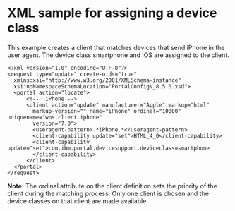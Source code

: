 # XML sample for assigning a device class

This example creates a client that matches devices that send iPhone in the user agent. The device class smartphone and iOS are assigned to the client.

```
<?xml version="1.0" encoding="UTF-8"?>
<request type="update" create-oids="true"
  xmlns:xsi="http://www.w3.org/2001/XMLSchema-instance"
  xsi:noNamespaceSchemaLocation="PortalConfig\_8.5.0.xsd">
  <portal action="locate">       
      <!--  iPhone -->
      <client action="update" manufacturer="Apple" markup="html"
        markup-version="" name="iPhone" ordinal="10000" uniquename="wps.client.iphone"
        version="7.0">
        <useragent-pattern>.*iPhone.*</useragent-pattern>
        <client-capability update="set">HTML_4_0</client-capability>
        <client-capability update="set">com.ibm.portal.devicesupport.deviceclass=smartphone
        </client-capability>
      </client>
  </portal>
</request>
```

**Note:** The ordinal attribute on the client definition sets the priority of the client during the matching process. Only one client is chosen and the device classes on that client are made available.


